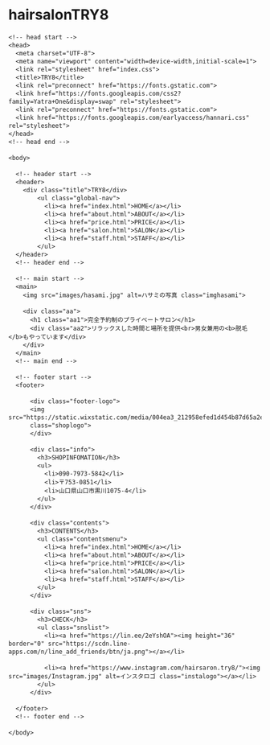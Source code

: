 # hairsalonTRY8<!DOCTYPE html>
  <html>

    <!-- head start -->
    <head>
      <meta charset="UTF-8">
      <meta name="viewport" content="width=device-width,initial-scale=1">
      <link rel="stylesheet" href="index.css">
      <title>TRY8</title>
      <link rel="preconnect" href="https://fonts.gstatic.com">
      <link href="https://fonts.googleapis.com/css2?family=Yatra+One&display=swap" rel="stylesheet">
      <link rel="preconnect" href="https://fonts.gstatic.com">
      <link href="https://fonts.googleapis.com/earlyaccess/hannari.css" rel="stylesheet">
    </head>
    <!-- head end -->

    <body>

      <!-- header start -->
      <header>
        <div class="title">TRY8</div>
            <ul class="global-nav">
              <li><a href="index.html">HOME</a></li>
              <li><a href="about.html">ABOUT</a></li>
              <li><a href="price.html">PRICE</a></li>
              <li><a href="salon.html">SALON</a></li>
              <li><a href="staff.html">STAFF</a></li>
            </ul>
      </header>
      <!-- header end -->

      <!-- main start -->
      <main>
        <img src="images/hasami.jpg" alt=ハサミの写真 class="imghasami">

        <div class="aa">
          <h1 class="aa1">完全予約制のプライベートサロン</h1>
          <div class="aa2">リラックスした時間と場所を提供<br>男女兼用の<b>脱毛</b>もやっています</div>
        </div>
      </main>
      <!-- main end -->

      <!-- footer start -->
      <footer>
        
          <div class="footer-logo">
          <img src="https://static.wixstatic.com/media/004ea3_212958efed1d454b87d65a2ed7c486dc~mv2_d_2675_1613_s_2.png/v1/fill/w_300,h_300,al_c,q_90,usm_0.66_1.00_0.01/004ea3_212958efed1d454b87d65a2ed7c486dc~mv2_d_2675_1613_s_2.webp"
          class="shoplogo">
          </div>
        
          <div class="info">
            <h3>SHOPINFOMATION</h3>
            <ul>
              <li>090-7973-5842</li>
              <li>〒753-0851</li>
              <li>山口県山口市黒川1075-4</li>
            </ul>
          </div>
        
          <div class="contents">
            <h3>CONTENTS</h3>
            <ul class="contentsmenu">
              <li><a href="index.html">HOME</a></li>
              <li><a href="about.html">ABOUT</a></li>
              <li><a href="price.html">PRICE</a></li>
              <li><a href="salon.html">SALON</a></li>
              <li><a href="staff.html">STAFF</a></li>
            </ul>
          </div>
        
          <div class="sns">
            <h3>CHECK</h3>
            <ul class="snslist">
              <li><a href="https://lin.ee/2eYshOA"><img height="36" border="0" src="https://scdn.line-apps.com/n/line_add_friends/btn/ja.png"></a></li>
            
              <li><a href="https://www.instagram.com/hairsaron.try8/"><img src="images/Instagram.jpg" alt=インスタロゴ class="instalogo"></a></li>
            </ul>
          </div>
        
      </footer>
      <!-- footer end -->

    </body>
</html>
